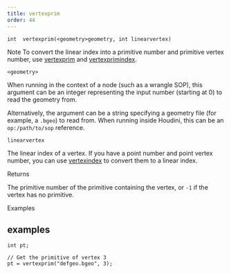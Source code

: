 ```yaml
---
title: vertexprim
order: 44
---
```

`int  vertexprim(<geometry>geometry, int linearvertex)`

Note
To convert the linear index into a primitive number and primitive vertex number,
use [vertexprim](/en/houdini-vex/geometry/vertexprim "Returns the number of the primitive containing a given vertex.") and [vertexprimindex](/en/houdini-vex/geometry/vertexprimindex "Converts a linear vertex index into a primitive vertex number.").

`<geometry>`

When running in the context of a node (such as a wrangle SOP), this argument can be an integer representing the input number (starting at 0) to read the geometry from.

Alternatively, the argument can be a string specifying a geometry file (for example, a `.bgeo`) to read from. When running inside Houdini, this can be an `op:/path/to/sop` reference.

`linearvertex`

The linear index of a vertex.
If you have a point number and point vertex number, you can use [vertexindex](/en/houdini-vex/geometry/vertexindex "Converts a primitive/vertex pair into a linear vertex.") to convert them to a linear index.

Returns

The primitive number of the primitive containing the vertex,
or `-1` if the vertex has no primitive.

Examples

## examples

```vex
int pt;

// Get the primitive of vertex 3
pt = vertexprim("defgeo.bgeo", 3);

```
